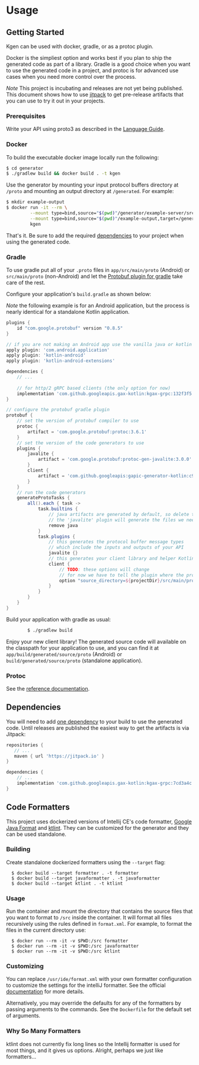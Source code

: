 # Usage

## Getting Started

Kgen can be used with docker, gradle, or as a protoc plugin. 

Docker is the simpliest option and works best if you plan to ship the generated code as
part of a library. Gradle is a good choice when you want to use the generated code in a 
project, and protoc is for advanced use cases when you need more control over the process.

*Note* This project is incubating and releases are not yet being published. This document
shows how to use [jitpack](https://jitpack.io/) to get pre-release artifacts that you can
use to try it out in your projects.

### Prerequisites

Write your API using proto3 as described in the [Language Guide](https://developers.google.com/protocol-buffers/docs/proto).

### Docker

To build the executable docker image locally run the following:

```bash
$ cd generator
$ ./gradlew build && docker build . -t kgen
```

Use the generator by mounting your input protocol buffers directory at `/proto` and mounting an 
output directory at `/generated`. For example:

```bash
$ mkdir example-output
$ docker run -it --rm \
         --mount type=bind,source="$(pwd)"/generator/example-server/src/main/proto,target=/proto \
         --mount type=bind,source="$(pwd)"/example-output,target=/generated \
         kgen
```

That's it. Be sure to add the required [dependencies](#dependencies) to your project when using
the generated code.

### Gradle

To use gradle put all of your `.proto` files in `app/src/main/proto` (Android) or `src/main/proto` (non-Android)
and let the [Protobuf plugin for gradle](https://github.com/google/protobuf-gradle-plugin) take care
of the rest.
  
Configure your application's `build.gradle` as shown below:
  
*Note* the following example is for an Android application, but the process is nearly 
identical for a standalone Kotlin application.

```groovy
plugins {
    id "com.google.protobuf" version "0.8.5"
}

// if you are not making an Android app use the vanilla java or kotlin plugin(s)
apply plugin: 'com.android.application'
apply plugin: 'kotlin-android'
apply plugin: 'kotlin-android-extensions'

dependencies {
    // ...
    
    // for http/2 gRPC based clients (the only option for now)
    implementation 'com.github.googleapis.gax-kotlin:kgax-grpc:132f3f5'
}

// configure the protobuf gradle plugin
protobuf {
    // set the version of protobuf compiler to use
    protoc {
        artifact = 'com.google.protobuf:protoc:3.6.1'
    }
    // set the version of the code generators to use
    plugins {
        javalite {
            artifact = 'com.google.protobuf:protoc-gen-javalite:3.0.0'
        }
        client {
            artifact = 'com.github.googleapis:gapic-generator-kotlin:c957593:core@jar'
        }
    }
    // run the code generators
    generateProtoTasks {
        all().each { task ->
            task.builtins {
                // java artifacts are generated by default, so delete them
                // the 'javalite' plugin will generate the files we need instead
                remove java
            }
            task.plugins {
                // this generates the protocol buffer message types
                // which include the inputs and outputs of your API
                javalite {}
                // this generates your client library and helper Kotlin builders!
                client {
                    // TODO: these options will change
                    // for now we have to tell the plugin where the protos are
                    option "source_directory=${projectDir}/src/main/proto"
                }
            }
        }
    }
}
```
      
Build your application with gradle as usual:

```bash
        $ ./gradlew build
```

Enjoy your new client library! The generated source code will available on the classpath
for your application to use, and you can find it at `app/build/generated/source/proto`
(Android) or `build/generated/source/proto` (standalone application).

### Protoc

See the [reference documentation](https://developers.google.com/protocol-buffers/docs/reference/java-generated).

## Dependencies

You will need to add [one dependency](https://github.com/googleapis/gax-kotlin) to your build to 
use the generated code. Until releases are published the easiest way to get the artifacts is via
Jitpack:

```groovy
repositories {
   // ...
   maven { url 'https://jitpack.io' }
}

dependencies {
    // ...
    implementation 'com.github.googleapis.gax-kotlin:kgax-grpc:7cd3a4c'
}
```

## Code Formatters

This project uses dockerized versions of Intellij CE's code formatter,
[Google Java Format](https://github.com/google/google-java-format) and [ktlint](https://ktlint.github.io/). 
They can be customized for the generator and they can be used standalone.

### Building

Create standalone dockerized formatters using the `--target` flag:

```
  $ docker build --target formatter . -t formatter
  $ docker build --target javaformatter . -t javaformatter
  $ docker build --target ktlint . -t ktlint
```

### Usage

Run the container and mount the directory that contains the source files that you want to 
format to `/src` inside the container. It will format all files recursively using the rules defined 
in `format.xml`. For example, to format the files in the current directory use:

```
  $ docker run --rm -it -v $PWD:/src formatter
  $ docker run --rm -it -v $PWD:/src javaformatter
  $ docker run --rm -it -v $PWD:/src ktlint
```

### Customizing

You can replace `/usr/ide/format.xml` with your own formatter configuration to customize
the settings for the intelliJ formatter. See the official [documentation](https://www.jetbrains.com/help/idea/settings-code-style.html)
for more details.

Alternatively, you may override the defaults for any of the formatters by passing arguments to the commands. 
See the `Dockerfile` for the default set of arguments.

### Why So Many Formatters

ktlint does not currently fix long lines so the Intellij formatter is used for most things, and it
gives us options. Alright, perhaps we just like formatters...
